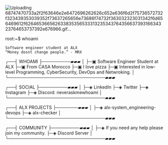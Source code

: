 ![Uploading 68747470733a2f2f63646e2e6472696262626c652e636f6d2f75736572732f323439353039352f73637265656e73686f74732f363032323031342f6d656469612f62646536656263383535653331323534376435663739316634323764653737392e676966.gif…]()

root:~$ whoami

    Software engineer student at ALX
    “Money dosnt change people.” - MRX
    
┌──┤ WHOAMI ├─────────▰▰▰
│
├─▣ Software Engineer Student at ALX
├─▣ From CASA Morocco
├─▣ I love pizza
├─▣ Interested in low-level Programming, CyberSecurity, DevOps and Netwroking.
│
└───────────────────────────────▰▰▰

┌──┤ SOCIAL ├─────────▰▰▰
│
├─◈ LinkedIn
├─◈ Twitter
├─◈ Instagram
├─◈ Discord: neveraskmewhoami
│
└───────────────────────────────▰▰▰

┌──┤ ALX PROJECTS ├───────▰▰▰
│
├─◈ alx-system_engineering-devops
├─◈ alx-checker
│
└───────────────────────────────▰▰▰


┌──┤ COMMUNITY ├─────────▰▰▰
│
├─◈ If you need any help please join my community.
├─◈ Discord Server
│
└───────────────────────────────▰▰▰
